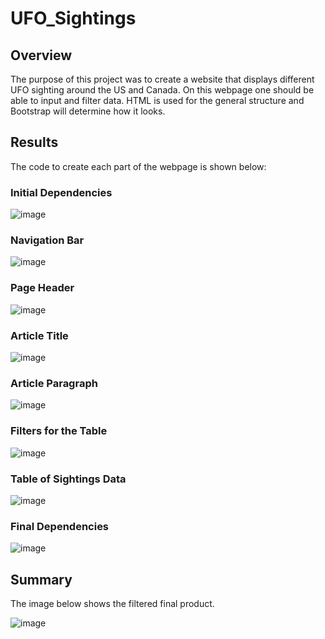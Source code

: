 # UFO_Sightings

## Overview 

The purpose of this project was to create a website that displays different UFO sighting around the US and Canada. On this webpage one should be able to input and filter data. HTML is used for the general structure and Bootstrap will determine how it looks.

## Results

The code to create each part of the webpage is shown below:

### Initial Dependencies

![image](https://user-images.githubusercontent.com/119640010/224184422-03c979a0-1907-411d-95bc-08aec2dd7b54.png)


### Navigation Bar 

![image](https://user-images.githubusercontent.com/119640010/224184465-115cfc87-b1c6-4fc0-b739-c3963d9ca6c0.png)


### Page Header 

![image](https://user-images.githubusercontent.com/119640010/224184513-538ce575-877c-4b9d-bce3-8ab1612424b1.png)
   
    
### Article Title 

![image](https://user-images.githubusercontent.com/119640010/224184559-54606f98-6da7-4426-8729-b3378f247b50.png)


### Article Paragraph 

![image](https://user-images.githubusercontent.com/119640010/224184615-39b25b10-2b0b-4bb3-8e86-b391de7dc3de.png)

            
### Filters for the Table 

![image](https://user-images.githubusercontent.com/119640010/224184686-ac2c968f-baae-48ac-8d86-4106cc1c8c25.png)

                        
 ### Table of Sightings Data 
 
![image](https://user-images.githubusercontent.com/119640010/224184757-e35c8711-4c8b-425e-ae8f-91ff3211b78f.png)

            
            
 ### Final Dependencies
 
 ![image](https://user-images.githubusercontent.com/119640010/224184806-c1e6c1f4-8a4a-4721-b7a5-1570e1dbcd45.png)


## Summary

The image below shows the filtered final product. 

![image](https://user-images.githubusercontent.com/119640010/224185771-3e69e016-67ce-4f3e-802a-d305fb73a2dc.png)





